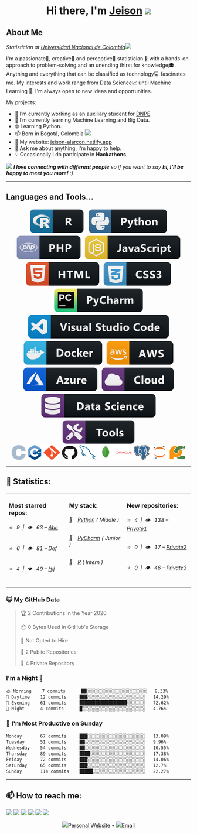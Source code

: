 <!--
**JeisonAlarcon/JeisonAlarcon** is a ✨ _special_ ✨ repository because its `README.md` (this file) appears on your GitHub profile.
https://github.com/anuraghazra/github-readme-stats
https://github.com/abhisheknaiidu/awesome-github-profile-readme#code-mode-
-->

<div align = "center">
  <h1> Hi there, I'm <a href = "https://jeison-alarcon.netlify.app">Jeison</a> <img src = "https://media.giphy.com/media/hvRJCLFzcasrR4ia7z/giphy.gif" width = "25px"> </h1>
</div>

## About Me

<p><em> Statistician at <a href="https://unal.edu.co">Universidad Nacional de Colombia</a><img src = "https://media.giphy.com/media/WUlplcMpOCEmTGBtBW/giphy.gif" width = "30"> 
</em></p>

I'm a passionate🥇, creative🎨 and perceptive🔭 statistician 🔧 with a hands-on approach to problem-solving and an unending thirst for knowledge🎓. Anything and everything that can be classified as technology💻 fascinates me. My interests and work range from Data Science📈 until Machine Learning 🤖. I'm always open to new ideas and opportunities.

My projects:

- 🔭 I’m currently working as an auxiliary student for [DNPE](http://planeacion.bogota.unal.edu.co).
- 🌱 I’m currently learning Machine Learning and Big Data.
- 🤓 Learning Python.
- 📫 Born in Bogotá, Colombia <img src="https://image.flaticon.com/icons/svg/197/197575.svg" width="13"/>
- 🔗 My website: [jeison-alarcon.netlify.app](https://jeison-alarcon.netlify.app)
- 💬 Ask me about anything, I'm happy to help.
- :bulb: Occasionally I do participate in **Hackathons**.

<img src="https://media.giphy.com/media/LnQjpWaON8nhr21vNW/giphy.gif" width="60"> <em><b>I love connecting with different people</b> so if you want to say <b>hi, I'll be happy to meet you more!</b> :)</em>

___

## Languages and Tools...

<p align = "center">
  <!-- For more icons please follow  https://github.com/MikeCodesDotNET/ColoredBadges -->
  <img src = "https://github.com/MikeCodesDotNET/ColoredBadges/blob/master/svg/dev/languages/r.svg" alt = "R" style = "vertical-align:top; margin:4px">
  <img src = "https://github.com/MikeCodesDotNET/ColoredBadges/blob/master/svg/dev/languages/python.svg" alt = "Python" style = "vertical-align:top; margin:4px">
  
  <img src = "https://github.com/MikeCodesDotNET/ColoredBadges/blob/master/svg/dev/languages/php.svg" alt = "PHP" style = "vertical-align:top; margin:4px">
  <img src = "https://github.com/MikeCodesDotNET/ColoredBadges/blob/master/svg/dev/languages/js.svg" alt = "Js" style = "vertical-align:top; margin:4px">
  <img src = "https://github.com/MikeCodesDotNET/ColoredBadges/blob/master/svg/dev/languages/html.svg" alt = "HTML" style = "vertical-align:top; margin:4px">
  <img src = "https://github.com/MikeCodesDotNET/ColoredBadges/blob/master/svg/dev/languages/css3.svg" alt = "CSS" style = "vertical-align:top; margin:4px">
  
  <img src = "https://github.com/MikeCodesDotNET/ColoredBadges/blob/master/svg/dev/tools/jetbrains_pycharm.svg" alt = "PyCharm" style = "vertical-align:top; margin:4px">
  <img src = "https://github.com/MikeCodesDotNET/ColoredBadges/blob/master/svg/dev/tools/visualstudio_code.svg" alt = "vsc" style = "vertical-align:top; margin:4px">
  <img src = "https://github.com/MikeCodesDotNET/ColoredBadges/blob/master/svg/dev/tools/docker.svg" alt = "Docker" style = "vertical-align:top; margin:4px">
  
  <img src = "https://github.com/MikeCodesDotNET/ColoredBadges/blob/master/svg/dev/services/aws.svg" alt = "AWS" style = "vertical-align:top; margin:4px">
  <img src = "https://github.com/MikeCodesDotNET/ColoredBadges/blob/master/svg/dev/services/azure.svg" alt = "Azure" style = "vertical-align:top; margin:4px">
  
  <img src = "https://github.com/MikeCodesDotNET/ColoredBadges/blob/master/svg/dev/misc/cloud.svg" alt = "cloud" style = "vertical-align:top; margin:4px">
  <img src = "https://github.com/MikeCodesDotNET/ColoredBadges/blob/master/svg/dev/misc/datascience.svg" alt = "datascience" style = "vertical-align:top; margin:4px">
  <img src = "https://github.com/MikeCodesDotNET/ColoredBadges/blob/master/svg/dev/misc/tools.svg" alt = "tools" style = "vertical-align:top; margin:4px">
  
  <br>
  
  <img src = "https://github.com/devicons/devicon/blob/master/icons/c/c-original.svg" alt = "C" width = "40" height = "40"/>
  <img src = "https://github.com/devicons/devicon/blob/master/icons/cplusplus/cplusplus-original.svg" alt = "C++" width = "40" height = "40"/>
  
  <img src = "https://github.com/devicons/devicon/blob/master/icons/git/git-original.svg" alt = "git" width = "45" height = "40"/>
  <img src = "https://github.com/devicons/devicon/blob/master/icons/github/github-original.svg" alt = "github" width = "45" height = "40"/>
  
  <img src = "https://github.com/devicons/devicon/blob/master/icons/mysql/mysql-original.svg" alt="mysql" width = "45" height = "40"/>
  <img src = "https://github.com/devicons/devicon/blob/master/icons/mongodb/mongodb-original.svg" alt="mongodb" width = "45" height = "40"/>
  <img src = "https://github.com/devicons/devicon/blob/master/icons/oracle/oracle-original.svg" alt="oracle" width = "45" height = "40"/>
  <img src = "https://github.com/devicons/devicon/blob/master/icons/postgresql/postgresql-original.svg" alt="postgresql" width = "45" height = "40"/>
  
  <img src = "https://raw.githubusercontent.com/github/explore/80688e429a7d4ef2fca1e82350fe8e3517d3494d/topics/jupyter-notebook/jupyter-notebook.png" alt="ipynb" width = "45" height = "40"/>
  <img src = "https://github.com/devicons/devicon/blob/master/icons/pycharm/pycharm-original.svg" alt="pycharm" width = "45" height = "40"/>
</p>

___

## 📝 Statistics:
<table>
  <tr>
    <td valign = "top">
      <h3>Most starred repos: </h3>
        <h6>⭐️&nbsp;&nbsp;&nbsp;9&nbsp;&nbsp;|&nbsp;&nbsp;👁&nbsp;&nbsp;&nbsp;63 – <a href = 'https://github.com/JeisonAlarcon/'>Abc</a></h6>
        <h6>⭐️&nbsp;&nbsp;&nbsp;6&nbsp;&nbsp;|&nbsp;&nbsp;👁&nbsp;&nbsp;&nbsp;81 – <a href = 'https://github.com/JeisonAlarcon/'>Def</a></h6>
        <h6>⭐️&nbsp;&nbsp;&nbsp;4&nbsp;&nbsp;|&nbsp;&nbsp;👁&nbsp;&nbsp;&nbsp;49 – <a href = 'https://github.com/JeisonAlarcon/'>Hij</a></h6>
    </td>
    <td valign = "top">
      <h3>My stack: </h3>
        <h6>📒&emsp;<a href = "https://github.com/JeisonAlarcon?tab=repositories&q=&type=&language=python">Python</a> ( Middle )</h6>
        <h6>📗&emsp;<a href = "https://github.com/JeisonAlarcon?tab=repositories&q=&type=&language=c%23">PyCharm</a> ( Junior )</h6>
        <h6>📘&emsp;<a href = "https://github.com/JeisonAlarcon?tab=repositories&q=&type=&language=r">R</a> ( Intern )</h6>
    </td>
    <td valign = "top">
      <h3>New repositories: </h3>
        <h6>⭐️&nbsp;&nbsp;&nbsp;4&nbsp;&nbsp;|&nbsp;&nbsp;👁&nbsp;&nbsp;&nbsp;138 – <a href = 'https://github.com/JeisonAlarcon/'>Private1</a></h6>
        <h6>⭐️&nbsp;&nbsp;&nbsp;0&nbsp;&nbsp;|&nbsp;&nbsp;👁&nbsp;&nbsp;&nbsp;17 – <a href = 'https://github.com/JeisonAlarcon/'>Private2</a></h6>
        <h6>⭐️&nbsp;&nbsp;&nbsp;0&nbsp;&nbsp;|&nbsp;&nbsp;👁&nbsp;&nbsp;&nbsp;46 – <a href = 'https://github.com/JeisonAlarcon/'>Private3</a></h6>
    </td>
  </tr>
</table>

### **🐱 My GitHub Data**

> 🏆 2 Contributions in the Year 2020
 > 
> 📦 0 Bytes Used in GitHub's Storage
 > 
> 🚫 Not Opted to Hire
 > 
> 📜 2 Public Repositories
 > 
> 🔑 4 Private Repository
 > 

### **I'm a Night 🦉**

```text
🌞 Morning    7 commits      ██░░░░░░░░░░░░░░░░░░░░░░░   8.33% 
🌆 Daytime    12 commits     ███░░░░░░░░░░░░░░░░░░░░░░   14.29% 
🌃 Evening    61 commits     ██████████████████░░░░░░░   72.62% 
🌙 Night      4 commits      █░░░░░░░░░░░░░░░░░░░░░░░░   4.76%

```
### 📅 **I'm Most Productive on Sunday**

```text
Monday       67 commits     ███░░░░░░░░░░░░░░░░░░░░░░   13.09% 
Tuesday      51 commits     ██░░░░░░░░░░░░░░░░░░░░░░░   9.96% 
Wednesday    54 commits     ██░░░░░░░░░░░░░░░░░░░░░░░   10.55% 
Thursday     89 commits     ████░░░░░░░░░░░░░░░░░░░░░   17.38% 
Friday       72 commits     ███░░░░░░░░░░░░░░░░░░░░░░   14.06% 
Saturday     65 commits     ███░░░░░░░░░░░░░░░░░░░░░░   12.7% 
Sunday       114 commits    █████░░░░░░░░░░░░░░░░░░░░   22.27%

```

___

## 📫 How to reach me:

[<img src = "https://github.com/sciencepal/sciencepal/blob/master/assets/discord-round.svg" width="3.5%"/>](https://discord.com)
[<img src = "https://img.icons8.com/color/48/000000/twitter.png" width="3.5%"/>](https://twitter.com)
[<img src = "https://img.icons8.com/color/48/000000/linkedin.png" width="3.5%"/>](https://www.linkedin.com)
[<img src = "https://img.icons8.com/fluent/48/000000/facebook-new.png" width="3.5%"/>](https://www.facebook.com)
[<img src = "https://img.icons8.com/fluent/48/000000/instagram-new.png" width="3.5%"/>](https://www.instagram.com)
<a href = "mailto:Jason05_ab@hotmail.com"> <img src="https://img.icons8.com/fluent/48/000000/gmail.png" width="3.5%"/> </a>

<p align = "center">
  <a href = "https://jeison-alarcon.netlify.app"><img src = "https://img.icons8.com/color/96/000000/internet.png" height = "16"/>Personal Website</a> •
  <a href = "mailto:Jason05_ab@hotmail.com"><img src = "https://img.icons8.com/color/96/000000/email.png" height = "16"/>Email</a>
</p>
